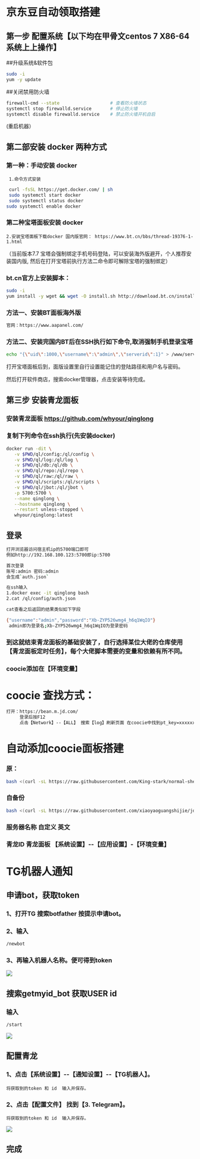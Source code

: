 # 京东豆自动领取搭建
## 第一步 配置系统【以下均在甲骨文centos 7 X86-64系统上上操作】
  
##升级系统&软件包
```bash
sudo -i
yum -y update
```
##关闭禁用防火墙
```bash
firewall-cmd --state                   # 查看防火墙状态
systemctl stop firewalld.service       # 停止防火墙
systemctl disable firewalld.service    # 禁止防火墙开机自启
```
(重启机器）
##   第二部安装  docker 两种方式
     
###     第一种：手动安装   docker
     1.命令方式安装
```bash     
 curl -fsSL https://get.docker.com/ | sh
 sudo systemctl start docker
 sudo systemctl status docker
sudo systemctl enable docker
```
### 第二种宝塔面板安装   docker
    2.安装宝塔面板下载docker 国内版官网： https://www.bt.cn/bbs/thread-19376-1-1.html
（当前版本7.7  宝塔会强制绑定手机号码登陆，可以安装海外版避开，个人推荐安装国内版, 然后在打开宝塔前执行方法二命令即可解除宝塔的强制绑定）
### bt.cn官方上安装脚本：
```bash
sudo -i
yum install -y wget && wget -O install.sh http://download.bt.cn/install/install_6.0.sh && sh install.sh
```
### 方法一、安装BT面板海外版
```bash
官网：https://www.aapanel.com/
```
### 方法二、安装完国内BT后在SSH执行如下命令,取消强制手机登录宝塔
```bash
echo "{\"uid\":1000,\"username\":\"admin\",\"serverid\":1}" > /www/server/panel/data/userInfo.json
```

打开宝塔面板后到，面版设置里自行设置能记住的登陆路径和用户名与密码。

然后打开软件商店，搜索docker管理器，点击安装等待完成。

## 第三步 安装青龙面板
### 安装青龙面板 https://github.com/whyour/qinglong

### 复制下列命令在ssh执行(先安装docker)
```bash
docker run -dit \
   -v $PWD/ql/config:/ql/config \
   -v $PWD/ql/log:/ql/log \
   -v $PWD/ql/db:/ql/db \
   -v $PWD/ql/repo:/ql/repo \
   -v $PWD/ql/raw:/ql/raw \
   -v $PWD/ql/scripts:/ql/scripts \
   -v $PWD/ql/jbot:/ql/jbot \
   -p 5700:5700 \
   --name qinglong \
   --hostname qinglong \
   --restart unless-stopped \
   whyour/qinglong:latest
 ```  
##   登录
```bash
打开浏览器访问宿主机ip的5700端口即可
例如http://192.168.100.123:5700即ip:5700

首次登录
账号:admin 密码:admin
会生成`auth.json`

在ssh输入 
1.docker exec -it qinglong bash
2.cat /ql/config/auth.json

cat查看之后返回的结果类似如下字段

{"username":"admin","password":"Xb-ZYP526wmg4_h6q1WqIO"}
 admin即为登录名;Xb-ZYP526wmg4_h6q1WqIO为登录密码
 ```

### 到这就结束青龙面板的基础安装了，自行选择某位大佬的仓库使用【青龙面板定时任务】，每个大佬脚本需要的变量和依赖有所不同。
###     coocie添加在【环境变量】
# coocie 查找方式：
```bash
打开：https://bean.m.jd.com/  
     登录后按F12
     点击【Network】--【ALL】 搜索【log】刷新页面 在coocie中找到pt_key=xxxxxxxxxxxxxxx;pt_pin=xxxxxxxxx
 ```
     
# 自动添加coocie面板搭建
###  原：
```bash
bash <(curl -sL https://raw.githubusercontent.com/King-stark/normal-shell/main/onekey-install-nvjdc.sh)
```
###  自备份 
```bash 
bash <(curl -sL https://raw.githubusercontent.com/xiaoyaoguangshijie/jd/main/onekey-install-nvjdc.sh?token=AQ6CDOJNEVBYUVKJY5K3WGDBRZ2N6)
```
###  服务器名称 自定义 英文
###  青龙ID   青龙面板 【系统设置】--【应用设置】-【环境变量】
    
# TG机器人通知
## 申请bot，获取token 

### 1、打开TG 搜索botfather 按提示申请bot。
### 2、输入
 ```bash
 /newbot
```
### 3、再输入机器人名称。便可得到token 

<img src="https://github.com/xiaoyaoguangshijie/jd/blob/main/img/token.png?raw=true">

## 搜索getmyid_bot 获取USER id
###  输入 
```bash
/start
```

<img src="img/Untitled.png"> 

## 配置青龙
 
### 1、点击【系统设置】--【通知设置】--【TG机器人】。
    
    将获取到的token 和 id  输入并保存。
    
### 2、点击【配置文件】  找到【3. Telegram】。
    
    将获取到的token 和 id  输入并保存。
    
<img src="https://raw.githubusercontent.com/xiaoyaoguangshijie/jd/main/img/%E9%85%8D%E7%BD%AE.png">

## 完成    
 
 
 
 

